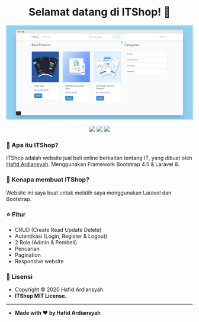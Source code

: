 <h1 align="center">Selamat datang di ITShop! 👋</h1>

![ITShop - Screenshot](/images/home.png)

<p align ="Center">

<img src="https://img.shields.io/github/issues/hafidardiansyah/ITShop?style=flat-square">
<img src="https://img.shields.io/github/stars/hafidardiansyah/ITShop?style=flat-square">
<img src="https://img.shields.io/github/forks/hafidardiansyah/ITShop?style=flat-square">

</p>

### 🤔 Apa itu ITShop?

ITShop adalah website jual beli online berkaitan tentang IT, yang dibuat oleh <a href="https://github.com/hafidardiansyah"> Hafid Ardiansyah</a>. Menggunakan Framework Bootstrap 4.5 & Laravel 8.

### 🎉 Kenapa membuat ITShop?

Website ini saya buat untuk melatih saya menggunakan Laravel dan Bootstrap.

### :star: Fitur

-   CRUD (Create Read Update Delete)
-   Autentikasi (Login, Register & Logout)
-   2 Role (Admin & Pembeli)
-   Pencarian
-   Pagination
-   Responsive website

### 📝 Lisensi

-   Copyright © 2020 Hafid Ardiansyah.
-   **ITShop MIT License.**

---

-   **Made with ❤️ by Hafid Ardiansyah**
